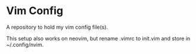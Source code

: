 # Vim Config

A repository to hold my vim config file(s).

This setup also works on neovim, but rename .vimrc to init.vim and store in ~/.config/nvim. 
